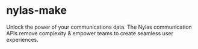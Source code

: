 # nylas-make
Unlock the power of your communications data. The Nylas communication APIs remove complexity &amp; empower teams to create seamless user experiences.
